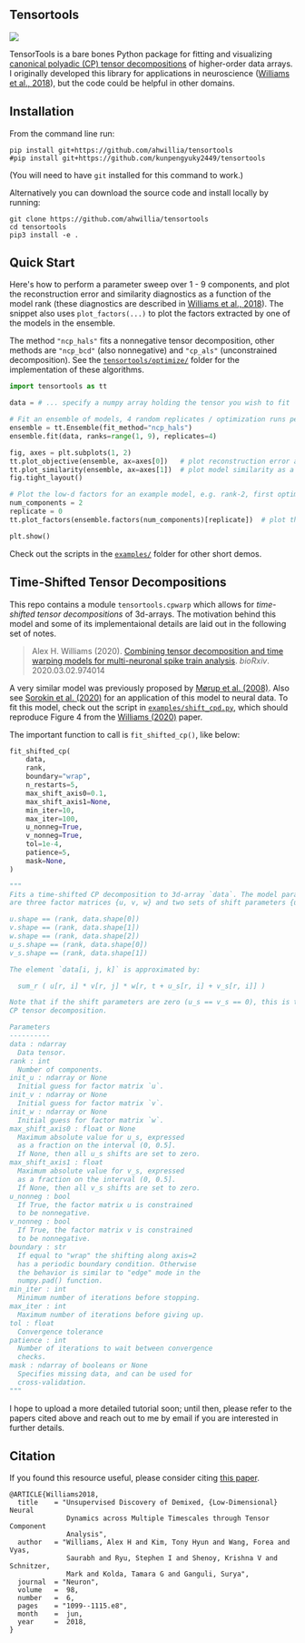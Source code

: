 Tensortools
-----------
[![][license-img]][license-url]

[license-img]: https://img.shields.io/github/license/mashape/apistatus.svg
[license-url]: https://github.com/ahwillia/tensortools/blob/master/LICENSE.md


TensorTools is a bare bones Python package for fitting and visualizing [canonical polyadic (CP) tensor decompositions](https://en.wikipedia.org/wiki/Tensor_rank_decomposition) of higher-order data arrays. I originally developed this library for applications in neuroscience ([Williams et al., 2018](https://doi.org/10.1016/j.neuron.2018.05.015)), but the code could be helpful in other domains.

Installation
------------

From the command line run:

```
pip install git+https://github.com/ahwillia/tensortools
#pip install git+https://github.com/kunpengyuky2449/tensortools
```

(You will need to have `git` installed for this command to work.)

Alternatively you can download the source code and install locally by running:

```
git clone https://github.com/ahwillia/tensortools
cd tensortools
pip3 install -e .
```

Quick Start
------------

Here's how to perform a parameter sweep over 1 - 9 components, and plot the reconstruction error and similarity diagnostics as a function of the model rank (these diagnostics are described in [Williams et al., 2018](https://doi.org/10.1016/j.neuron.2018.05.015)). The snippet also uses `plot_factors(...)` to plot the factors extracted by one of the models in the ensemble.

The method `"ncp_hals"` fits a nonnegative tensor decomposition, other methods are `"ncp_bcd"` (also nonnegative) and `"cp_als"` (unconstrained decomposition). See the [`tensortools/optimize/`](/tensortools/optimize) folder for the implementation of these algorithms.


```python
import tensortools as tt

data = # ... specify a numpy array holding the tensor you wish to fit

# Fit an ensemble of models, 4 random replicates / optimization runs per model rank
ensemble = tt.Ensemble(fit_method="ncp_hals")
ensemble.fit(data, ranks=range(1, 9), replicates=4)

fig, axes = plt.subplots(1, 2)
tt.plot_objective(ensemble, ax=axes[0])   # plot reconstruction error as a function of num components.
tt.plot_similarity(ensemble, ax=axes[1])  # plot model similarity as a function of num components.
fig.tight_layout()

# Plot the low-d factors for an example model, e.g. rank-2, first optimization run / replicate.
num_components = 2
replicate = 0
tt.plot_factors(ensemble.factors(num_components)[replicate])  # plot the low-d factors

plt.show()
```

Check out the scripts in the [`examples/`](/examples) folder for other short demos.

Time-Shifted Tensor Decompositions
----------------------------------

This repo contains a module `tensortools.cpwarp` which allows for *time-shifted tensor decompositions* of 3d-arrays. The motivation behind this model and some of its implementaional details are laid out in the following set of notes.

>  Alex H. Williams (2020). [Combining tensor decomposition and time warping models for multi-neuronal spike train analysis](https://doi.org/10.1101/2020.03.02.974014). *bioRxiv*. 2020.03.02.974014

A very similar model was previously proposed by [Mørup et al. (2008)](https://doi.org/10.1016/j.neuroimage.2008.05.062). Also see [Sorokin et al. (2020)](https://doi.org/10.1101/2020.03.04.976688) for an application of this model to neural data.
To fit this model, check out the script in [`examples/shift_cpd.py`](./examples/shift_cpd.py), which should reproduce Figure 4 from the [Williams (2020)](https://doi.org/10.1101/2020.03.02.974014) paper.

The important function to call is `fit_shifted_cp()`, like below:

```python
fit_shifted_cp(
    data,
    rank,
    boundary="wrap",
    n_restarts=5,
    max_shift_axis0=0.1,
    max_shift_axis1=None,
    min_iter=10,
    max_iter=100,
    u_nonneg=True,
    v_nonneg=True,
    tol=1e-4,
    patience=5,
    mask=None,
)

"""
Fits a time-shifted CP decomposition to 3d-array `data`. The model parameters
are three factor matrices {u, v, w} and two sets of shift parameters {u_s, v_s}.

u.shape == (rank, data.shape[0])
v.shape == (rank, data.shape[1])
w.shape == (rank, data.shape[2])
u_s.shape == (rank, data.shape[0])
v_s.shape == (rank, data.shape[1])

The element `data[i, j, k]` is approximated by:

  sum_r ( u[r, i] * v[r, j] * w[r, t + u_s[r, i] + v_s[r, i]] )

Note that if the shift parameters are zero (u_s == v_s == 0), this is the typical
CP tensor decomposition.

Parameters
----------
data : ndarray
  Data tensor.
rank : int
  Number of components.
init_u : ndarray or None
  Initial guess for factor matrix `u`.
init_v : ndarray or None
  Initial guess for factor matrix `v`.
init_w : ndarray or None
  Initial guess for factor matrix `w`.
max_shift_axis0 : float or None
  Maximum absolute value for u_s, expressed
  as a fraction on the interval (0, 0.5].
  If None, then all u_s shifts are set to zero.
max_shift_axis1 : float
  Maximum absolute value for v_s, expressed
  as a fraction on the interval (0, 0.5].
  If None, then all v_s shifts are set to zero.
u_nonneg : bool
  If True, the factor matrix u is constrained
  to be nonnegative.
v_nonneg : bool
  If True, the factor matrix v is constrained
  to be nonnegative.
boundary : str
  If equal to "wrap" the shifting along axis=2
  has a periodic boundary condition. Otherwise
  the behavior is similar to "edge" mode in the
  numpy.pad() function.
min_iter : int
  Minimum number of iterations before stopping.
max_iter : int
  Maximum number of iterations before giving up.
tol : float
  Convergence tolerance
patience : int
  Number of iterations to wait between convergence
  checks.
mask : ndarray of booleans or None
  Specifies missing data, and can be used for
  cross-validation.
"""
```

I hope to upload a more detailed tutorial soon; until then, please refer to the papers cited above and reach out to me by email if you are interested in further details.

Citation
--------

If you found this resource useful, please consider citing [this paper](https://doi.org/10.1016/j.neuron.2018.05.015).

```
@ARTICLE{Williams2018,
  title    = "Unsupervised Discovery of Demixed, {Low-Dimensional} Neural
              Dynamics across Multiple Timescales through Tensor Component
              Analysis",
  author   = "Williams, Alex H and Kim, Tony Hyun and Wang, Forea and Vyas,
              Saurabh and Ryu, Stephen I and Shenoy, Krishna V and Schnitzer,
              Mark and Kolda, Tamara G and Ganguli, Surya",
  journal  = "Neuron",
  volume   =  98,
  number   =  6,
  pages    = "1099--1115.e8",
  month    =  jun,
  year     =  2018,
}
```
